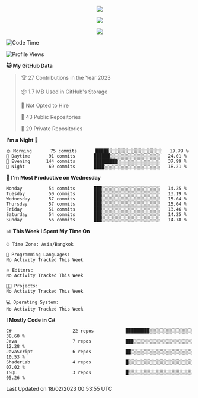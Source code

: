 <p align="center">
  <a href="say-hi.gif"> 
    <img align="center" src="say-hi.gif"/>
  </a>
</p>
<p align="center">
  <a href="https://github.com/htthinh1999">
    <img align="center" src="https://github-readme-stats-kappa-pink.vercel.app/api?username=htthinh1999&show_icons=true&count_private=true&theme=dracula"/>
  </a>
</p>
<p align="center">
  <a href="https://github.com/htthinh1999">
    <img src="https://github-readme-stats-kappa-pink.vercel.app/api/top-langs/?username=htthinh1999&layout=compact&langs_count=6&count_private=true&hide=tsql,hlsl,glsl,shaderlab&theme=dracula"/>
  </a>
</p>

<!--START_SECTION:waka-->
![Code Time](http://img.shields.io/badge/Code%20Time-0%20secs-blue)

![Profile Views](http://img.shields.io/badge/Profile%20Views-1-blue)

**🐱 My GitHub Data** 

> 🏆 27 Contributions in the Year 2023
 > 
> 📦 1.7 MB Used in GitHub's Storage 
 > 
> 🚫 Not Opted to Hire
 > 
> 📜 43 Public Repositories 
 > 
> 🔑 29 Private Repositories  
 > 
**I'm a Night 🦉** 

```text
🌞 Morning       75 commits       █████░░░░░░░░░░░░░░░░░░░░   19.79 % 
🌆 Daytime       91 commits       ██████░░░░░░░░░░░░░░░░░░░   24.01 % 
🌃 Evening      144 commits       █████████░░░░░░░░░░░░░░░░   37.99 % 
🌙 Night         69 commits       ████░░░░░░░░░░░░░░░░░░░░░   18.21 % 

```
📅 **I'm Most Productive on Wednesday** 

```text
Monday          54 commits       ███░░░░░░░░░░░░░░░░░░░░░░   14.25 % 
Tuesday         50 commits       ███░░░░░░░░░░░░░░░░░░░░░░   13.19 % 
Wednesday       57 commits       ███░░░░░░░░░░░░░░░░░░░░░░   15.04 % 
Thursday        57 commits       ███░░░░░░░░░░░░░░░░░░░░░░   15.04 % 
Friday          51 commits       ███░░░░░░░░░░░░░░░░░░░░░░   13.46 % 
Saturday        54 commits       ███░░░░░░░░░░░░░░░░░░░░░░   14.25 % 
Sunday          56 commits       ███░░░░░░░░░░░░░░░░░░░░░░   14.78 % 

```


📊 **This Week I Spent My Time On** 

```text
⌚︎ Time Zone: Asia/Bangkok

💬 Programming Languages: 
No Activity Tracked This Week

🔥 Editors: 
No Activity Tracked This Week

🐱‍💻 Projects: 
No Activity Tracked This Week

💻 Operating System: 
No Activity Tracked This Week

```

**I Mostly Code in C#** 

```text
C#                       22 repos            █████████░░░░░░░░░░░░░░░░   38.60 % 
Java                     7 repos             ███░░░░░░░░░░░░░░░░░░░░░░   12.28 % 
JavaScript               6 repos             ██░░░░░░░░░░░░░░░░░░░░░░░   10.53 % 
ShaderLab                4 repos             █░░░░░░░░░░░░░░░░░░░░░░░░   07.02 % 
TSQL                     3 repos             █░░░░░░░░░░░░░░░░░░░░░░░░   05.26 % 

```



 Last Updated on 18/02/2023 00:53:55 UTC
<!--END_SECTION:waka-->
